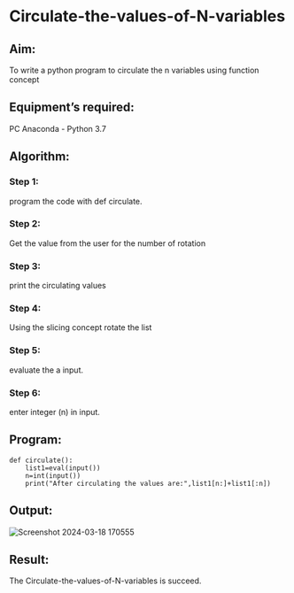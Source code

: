 # Circulate-the-values-of-N-variables
## Aim:
To write a python program to circulate the n variables using function concept
## Equipment’s required:
PC
Anaconda - Python 3.7
## Algorithm: 
### Step 1: 
program the code with def circulate.
### Step 2: 
Get the value from the user for the number of rotation
### Step 3:
print the circulating values
### Step 4: 
Using the slicing concept rotate the list
### Step 5: 
evaluate the a input.
### Step 6: 
enter integer (n) in input.
## Program:
```
def circulate():
    list1=eval(input())
    n=int(input())
    print("After circulating the values are:",list1[n:]+list1[:n])

```
## Output:
![Screenshot 2024-03-18 170555](https://github.com/ligneshwar/Circulate-the-values-of-N-variables/assets/149365037/1e227973-e11d-467b-aada-9ccf418d2542)

## Result:
The Circulate-the-values-of-N-variables is succeed.
